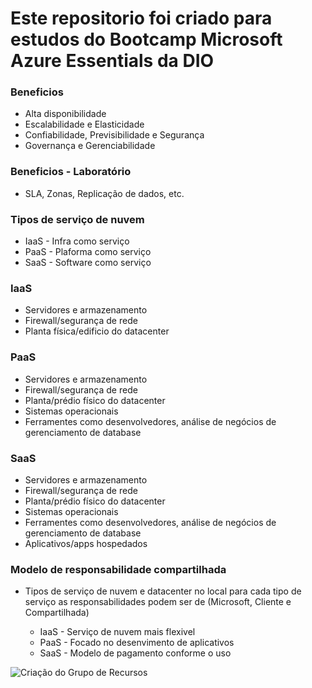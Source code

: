 # Este repositorio foi criado para estudos do Bootcamp Microsoft Azure Essentials da DIO 

### Beneficios
- Alta disponibilidade
- Escalabilidade e Elasticidade
- Confiabilidade, Previsibilidade e Segurança
- Governança e Gerenciabilidade

### Beneficios - Laboratório
- SLA, Zonas, Replicação de dados, etc.


### Tipos de serviço de nuvem
- IaaS - Infra como serviço
- PaaS - Plaforma como serviço
- SaaS - Software como serviço

### IaaS
- Servidores e armazenamento
- Firewall/segurança de rede
- Planta física/edificio do datacenter

### PaaS
- Servidores e armazenamento
- Firewall/segurança de rede
- Planta/prédio físico do datacenter
- Sistemas operacionais
- Ferramentes como desenvolvedores, análise de negócios de gerenciamento de database

### SaaS
- Servidores e armazenamento
- Firewall/segurança de rede
- Planta/prédio físico do datacenter
- Sistemas operacionais
- Ferramentes como desenvolvedores, análise de negócios de gerenciamento de database
- Aplicativos/apps hospedados


### Modelo de responsabilidade compartilhada

- Tipos de serviço de nuvem e datacenter no local
para cada tipo de serviço as responsabilidades podem ser de (Microsoft, Cliente e Compartilhada)

  - IaaS - Serviço de nuvem mais flexivel
  - PaaS - Focado no desenvimento de aplicativos
  - SaaS - Modelo de pagamento conforme o uso



![Criação do Grupo de Recursos](a.png)
